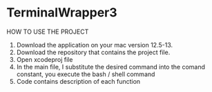 # TerminalWrapper3

HOW TO USE THE PROJECT
1) Download the application on your mac version 12.5-13.
2) Download the repository that contains the project file.
3) Open xcodeproj file
4) In the main file, I substitute the desired command into the comand constant, you execute the bash / shell command
5) Code contains description of each function

